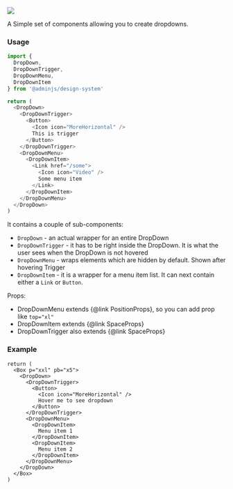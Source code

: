 <img src="components/drop-down.png" />

A Simple set of components allowing you to create dropdowns.

### Usage

```javascript
import {
  DropDown,
  DropDownTrigger,
  DropDownMenu,
  DropDownItem
} from '@adminjs/design-system'

return (
  <DropDown>
    <DropDownTrigger>
      <Button>
        <Icon icon="MoreHorizontal" />
        This is trigger
      </Button>
    </DropDownTrigger>
    <DropDownMenu>
      <DropDownItem>
        <Link href="/some">
          <Icon icon="Video" />
          Some menu item
        </Link>
      </DropDownItem>
    </DropDownMenu>
  </DropDown>
)
```

It contains a couple of sub-components:

- `DropDown` - an actual wrapper for an entire DropDown
- `DropDownTrigger` - it has to be right inside the DropDown.
  It is what the user sees when the DropDown is not hovered
- `DropDownMenu` - wraps elements which are hidden by default.
  Shown after hovering Trigger
- `DropDownItem` - it is a wrapper for a menu item list.
  It can next contain either a `Link` or `Button`.

Props:
- DropDownMenu extends {@link PositionProps}, so you can add prop like `top="xl"`
- DropDownItem extends {@link SpaceProps}
- DropDownTrigger also extends {@link SpaceProps}


### Example

```reactComponent
return (
  <Box p="xxl" pb="x5">
    <DropDown>
      <DropDownTrigger>
        <Button>
          <Icon icon="MoreHorizontal" />
          Hover me to see dropdown
        </Button>
      </DropDownTrigger>
      <DropDownMenu>
        <DropDownItem>
          Menu item 1
        </DropDownItem>
        <DropDownItem>
          Menu item 2
        </DropDownItem>
      </DropDownMenu>
    </DropDown>
  </Box>
)
```
